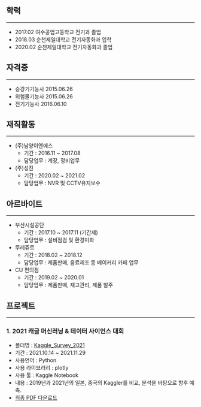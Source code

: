 ## 학력

---
- 2017.02 여수공업고등학교 전기과 졸업
- 2018.03 순천제일대학교 전기자동화과 입학
- 2020.02 순천제일대학교 전기자동화과 졸업

## 자격증

---
- 승강기기능사 2015.06.26
- 위험물기능사 2015.06.26
- 전기기능사 2016.06.10

## 재직활동

---
- (주)남양이엔에스 
  - 기간 : 2016.11 ~ 2017.08
  - 담당업무 : 계장, 정비업무
- (주)성진
  - 기간 : 2020.02 ~ 2021.02
  - 담당업무 : NVR 및 CCTV유지보수

## 아르바이트

---
- 부산시설공단
  - 기간 : 2017.10 ~ 2017.11 (기간제)
  - 담당업무 : 설비점검 및 환경미화
- 뚜레쥬르 
  - 기간 : 2018.02 ~ 2018.12
  - 담당업무 : 제품판매, 음료제조 등 베이커리 카페 업무
- CU 편의점
  - 기간 : 2019.02 ~ 2020.01
  - 담당업무 : 제품판매, 재고관리, 제품 발주


## 프로젝트

---

### 1. 2021 캐글 머신러닝 & 데이터 사이언스 대회
  - 폴더명 : [Kaggle_Survey_2021](https://github.com/cincu4221/project/blob/main/Kaggle_Survey_2021/Kaggle_Survey_2021.pdf)
  - 기간 : 2021.10.14 ~ 2021.11.29
  - 사용언어 : Python
  - 사용 라이브러리 : plotly
  - 사용 툴 : Kaggle Notebook
  - 내용 : 2019년과 2021년의 일본, 중국의 Kaggler를 비교, 분석을 바탕으로 향후 예측.
  - [최종 PDF 다운로드](https://github.com/cincu4221/project/raw/main/Kaggel_Survey_2021/Kaggle_Survey_2021.pdf)
